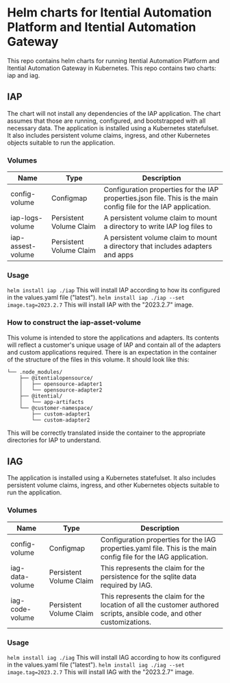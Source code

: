 # Helm charts for Itential Automation Platform and Itential Automation Gateway
This repo contains helm charts for running Itential Automation Platform and Itential Automation Gateway in Kubernetes. This repo contains two charts: iap and iag.

## IAP
The chart will not install any dependencies of the IAP application. The chart assumes that those are running, configured, and bootstrapped with all necessary data. The application is installed using a Kubernetes statefulset. It also includes persistent volume claims, ingress, and other Kubernetes objects suitable to run the application.

### Volumes
| Name              | Type                    | Description                                                                                                            |
|-------------------|-------------------------|------------------------------------------------------------------------------------------------------------------------|
| config-volume     | Configmap               | Configuration properties for the IAP properties.json file. This is the main config file for the IAP application. |
| iap-logs-volume   | Persistent Volume Claim | A persistent volume claim to mount a directory to write IAP log files to                                               |
| iap-assest-volume | Persistent Volume Claim | A persistent volume claim to mount a directory that includes adapters and apps                                         |

### Usage
`helm install iap ./iap`
This will install IAP according to how its configured in the values.yaml file ("latest").
`helm install iap ./iap --set image.tag=2023.2.7`
This will install IAP with the "2023.2.7" image.

### How to construct the iap-asset-volume
This volume is intended to store the applications and adapters. Its contents will reflect a customer's unique usage of IAP and contain all of the adapters and custom applications required. There is an expectation in the container of the structure of the files in this volume. It should look like this:
```.
└── .node_modules/
    ├── @itentialopensource/
    │   ├── opensource-adapter1
    │   └── opensource-adapter2
    ├── @itential/
    │   └── app-artifacts
    └── @customer-namespace/
        ├── custom-adapter1
        └── custom-adapter2
```
This will be correctly translated inside the container to the appropriate directories for IAP to understand.
## IAG
The application is installed using a Kubernetes statefulset. It also includes persistent volume claims, ingress, and other Kubernetes objects suitable to run the application.

### Volumes
| Name            | Type                    | Description                                                                                                              |
|-----------------|-------------------------|--------------------------------------------------------------------------------------------------------------------------|
| config-volume   | Configmap               | Configuration properties for the IAG properties.yaml file. This is the main config file for the IAG application.         |
| iag-data-volume | Persistent Volume Claim | This represents the claim for the persistence for the sqlite data required by IAG.                                       |
| iag-code-volume | Persistent Volume Claim | This represents the claim for the location of all the customer authored scripts, ansible code, and other customizations. |

### Usage
`helm install iag ./iag`
This will install IAG according to how its configured in the values.yaml file ("latest").
`helm install iag ./iag --set image.tag=2023.2.7`
This will install IAG with the "2023.2.7" image.